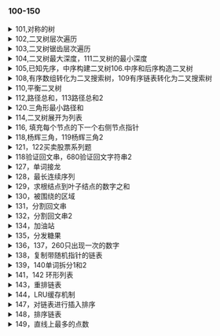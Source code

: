 ###  100-150

<details>
<summary>101,对称的树</summary>

题目：给定一个二叉树，检查它是否是镜像对称的
```python
class Solution:  # 递归
    def isSymmetric(self, root: TreeNode) -> bool:
        return not root or self.is_mirror(root.left, root.right)
    def is_mirror(self, tree1: TreeNode, tree2: TreeNode) -> bool:
        if not tree1 and not tree2:
            return True
        if not tree1 or not tree2 or tree1.val != tree2.val:
            return False
        return self.is_mirror(tree1.left, tree2.right) and self.is_mirror(tree1.right, tree2.left)
    
class Solution:  # 循环
    def isSymmetric(self, root: TreeNode) -> bool:
        if root==None:
            return True
        stack=[(root.left,root.right)]
        while stack:
            l,r=stack.pop()
            if l==None and r==None:
                continue
            if l==None or r==None:
                return False
            if l.val!=r.val:
                return False
            stack.append((l.left,r.right))
            stack.append((l.right,r.left))
        return True
    
```
</details>
<details>
<summary>102,二叉树层次遍历</summary>

题目：给你一个二叉树，请你返回其按 层序遍历 得到的节点值（即逐层地，从左到右访问所有节点）。
```python 
class Solution:  # 使用队列
    def levelOrder(self, root: TreeNode) -> List[List[int]]:
        if not root:
            return []
        queue = collections.deque([root])
        res = []
        while queue:
            level = []
            for _ in range(len(queue)):
                node = queue.popleft()
                level.append(node.val)
                if node.left:
                    queue.append(node.left)
                if node.right:
                    queue.append(node.right)
            res.append(level)
        return res   
```
</details>
<details>
<summary>103,二叉树锯齿层次遍历</summary>

题目：给定一个二叉树，返回其节点值的锯齿形层次遍历。（即先从左往右，再从右往左进行下一层遍历，以此类推，层与层之间交替进行）。
方法一，与102题一样BSF，遇到偶数层将level列表反转
方法二，DSF，为每一层建一个双端列表，奇数层使用append，偶数层头插appendleft。
```python    
class Solution:
    def zigzagLevelOrder(self, root):
        if root is None:
            return []
        results = []
        def dfs(node, level):
            if level >= len(results):
                results.append(collections.deque([node.val]))
            else:
                if level % 2 == 0:
                    results[level].append(node.val)
                else:
                    results[level].appendleft(node.val)

            for next_node in [node.left, node.right]:
                if next_node is not None:
                    dfs(next_node, level+1)

        dfs(root, 0)
        return results 
```
</details>
<details>
<summary>104,二叉树最大深度，111二叉树的最小深度</summary>

题目：给你一个二叉树，最大深度。max换成min可得最小深度
```python 
class Solution:
    def maxDepth(self, root: TreeNode) -> int:
        if root is None:
            return 0
        return 1 + max(self.maxDepth(root.left), self.maxDepth(root.right))
```
</details>
<details>
<summary>105,已知先序，中序构建二叉树106.中序和后序构造二叉树</summary>

题目：先序遍历的第一个肯定是根，后续遍历最后一个是根节点。
```python 
class Solution:
    def buildTree(self, preorder: List[int], inorder: List[int]) -> TreeNode:
        if not preorder:
            return None
        else:
            root=TreeNode(preorder[0])
            i=inorder.index(preorder[0])
            root.left=self.buildTree(preorder[1:i+1],inorder[:i])
            root.right=self.buildTree(preorder[i+1:],inorder[i+1:])
            return root           
```
```python
class Solution:
    def buildTree(self, inorder: List[int], postorder: List[int]) -> TreeNode:
        map_inorder = {}
        for i, val in enumerate(inorder): 
            map_inorder[val] = i
    def recur(low, high):
        if low > high: return None
        x = TreeNode(postorder.pop())
        mid = map_inorder[x.val]
        x.right = recur(mid+1, high)
        x.left = recur(low, mid-1)
        return x
    return recur(0, len(inorder)-1)
```
</details>
<details>
<summary>108,有序数组转化为二叉搜索树，109有序链表转化为二叉搜索树</summary>

题目：给定一个有序数组，转化为一个平衡二叉平衡树.109题也可以先链表转化成数组再按108题得解法做。
```python 
class Solution:
    def sortedArrayToBST(self, nums: List[int]) -> TreeNode:
        if not nums:
            return None
        i=len(nums)//2
        root=TreeNode(nums[i])
        root.left=self.sortedArrayToBST(nums[:i])
        root.right=self.sortedArrayToBST(nums[i+1:])
        return root  
```
```python
class Solution:    #  DFS遍历，可得中序遍历
    def sortedListToBST(self, head: ListNode) -> TreeNode:
        def getLength(head: ListNode) -> int:
            ret = 0
            while head:
                ret += 1
                head = head.next
            return ret
        def buildTree(left: int, right: int) -> TreeNode:
            if left > right:
                return None
            mid = (left + right + 1) // 2
            root = TreeNode()
            root.left = buildTree(left, mid - 1)
            nonlocal head
            root.val = head.val   # 递归过程中构建树，dsf中序遍历，第一个访问得肯定head 
            head = head.next
            root.right = buildTree(mid + 1, right)
            return root
    length = getLength(head)
    return buildTree(0, length - 1)
```
</details>
<details>
<summary>110,平衡二叉树</summary>

题目：给定一个二叉树，判断它是否是高度平衡的二叉树。
一棵高度平衡二叉树定义为：
一个二叉树每个节点 的左右两个子树的高度差的绝对值不超过 1 。
```python 
class Solution:
    def isBalanced(self, root: TreeNode) -> bool:
        if not root: return True
        self.flag = False
        self.getHeight(root)
        return not self.flag

    def getHeight(self, root):  # 递归访问，求深度，设置平衡flag
        if not root: return 0
        left = self.getHeight(root.left)
        right = self.getHeight(root.right)

        if abs(left - right) > 1 or self.flag:
            self.flag = True
        return max(left, right) + 1
```
</details>
<details>
<summary>112,路径总和，113路径总和2</summary>
题目：给定一个二叉树和一个目标和，判断该树中是否存在根节点到叶子节点的路径，这条路径上所有节点值相加等于目标和。
一个二叉树每个节点 的左右两个子树的高度差的绝对值不超过 1 。
解：112要求终点必是叶子结点，且必须由根结点出发。113给出所有满足要求的路径

```python 
class Solution(object):
    def hasPathSum(self, root, sum):
        if not root:
            return False
        if root.left==None and root.right==None and root.val==sum:return True
        else:
            return self.hasPathSum(root.left,sum-root.val) or self.hasPathSum(root.right,sum-root.val)
            
class Solution:
    def pathSum(self, root: TreeNode, sum: int) -> List[List[int]]:
        res=[]
        path=[]
        def help(pa,root,val):
            if not root:
                return
            if not root.left and not root.right and root.val==val:
                res.append(pa+[val])
                return 
            help(pa+[root.val],root.left,val-root.val)
            help(pa+[root.val],root.right,val-root.val)
        
        help(path,root,sum)
        return res                
```
</details>
<details>
<summary>120.三角形最小路径和</summary>

题目：给定一个三角形，找出自顶向下的最小路径和。每一步只能移动到下一行中相邻的结点上。
一个二叉树每个节点 的左右两个子树的高度差的绝对值不超过 1 。

解：跟112类似。使用动态规划，自上而下，dp【i】= triangle [ i ][ j ]+ min（ dp【i】，dp【i-1】）,特殊处理i=0时的状态转移。空间复杂度On。因为是数组存储，如果可以改变原数组可以节省空间，自下而上原地操作。
```python 
class Solution:
    def minimumTotal(self, triangle: List[List[int]]) -> int:
        n=len(triangle)-1
        for i in range(n-1,-1,-1):
            for j in range(1+i):
                triangle[i][j]+=min(triangle[i+1][j],triangle[i+1][j+1])
        
        return triangle[0][0]        
```
</details>

<details>
<summary>114,二叉树展开为列表</summary>

题目：给定一个二叉树，原地展开为单链表。
思路：存在分叉时，找到当前结点在中序遍历中的前一个结点pre，将当前结点左子树转为右子树，原右子树接到pre后。
```python 
class Solution:
    def flatten(self, root: TreeNode) -> None:
        curr = root
        while curr:
            if curr.left:  # 存在左结点则说明有分支
                predecessor = nxt = curr.left
                while predecessor.right:
                    predecessor = predecessor.right
                predecessor.right = curr.right
                curr.left = None
                curr.right = nxt
            curr = curr.right
class Solution:  # 方法二，递归后续遍历
    tail=None
    def flatten(self, root: TreeNode) -> None:
        if not root:
            return
        self.flatten(root.right)
        self.flatten(root.left)
        root.left=None
        root.right=self.tail
        self.tail=root
```
</details>
<details>
<summary>116, 填充每个节点的下一个右侧节点指针</summary>

题目：116，给定一个完美二叉树，其所有叶子节点都在同一层，每个父节点都有两个子节点。填充它的每个 next 指针，让这个指针指向其下一个右侧节点。如果找不到下一个右侧节点，则将 next 指针设置为 NULL。
117，不再是满二叉树。
```python 
class Solution:  #116循环方法
    def connect(self, root: 'Node') -> 'Node':
        if not root:
            return root
        leftmost = root
        while leftmost.left:  # 每层最左侧的结点开始
            head = leftmost
            while head:
                head.left.next = head.right
                if head.next:
                    head.right.next = head.next.left
                head = head.next
            leftmost = leftmost.left
        return root
class Solution:  # 116递归方法，每次链接左到到右，和右到next的左
    def connect(self, root: 'Node') -> 'Node':
        if root and root.left:
            root.left.next = root.right
            if root.next:
                root.right.next = root.next.left
            self.connect(root.left)
            self.connect(root.right)
        return root
        
```


```javascript
//117题可以采用层次遍历，然后将一层的结点连起来，空间复杂度是On。采用已建立的next遍历可省去队列，
let last = null, nextStart = null;//全局遍量
const handle = (p) => {
    if (last !== null) {
        last.next = p;//链接
    } 
    if (nextStart === null) {
        nextStart = p;//设置下一层的起始位置
    }
    last = p;
}
var connect = function(root) {
    if (root === null) {
        return null;
    }
    let start = root;
    while (start != null) {
        last = null;
        nextStart = null;//每层遍历前置空
        for (let p = start; p !== null; p = p.next) {//当前层遍历
            if (p.left !== null) {
                handle(p.left);
            }
            if (p.right !== null) {
                handle(p.right);
            }
        }
        start = nextStart;
    }
    return root;
};
```
</details>
<details>
<summary>118,杨辉三角，119杨辉三角2</summary>

题目：给定一个非负整数 numRows，生成杨辉三角的前 numRows 行。
```python 
class Solution(object):
    def generate(self, numRows):
        res = []
        for i in range(0, numRows):
            res.append([1]*(i+1))
            for j in range(1, i):
                res[i][j] = res[i-1][j-1] + res[i-1][j]
        return res
class Solution(object):  # 117题数学方法
    def getRow(self, rowIndex):
        
        from math import factorial as f
        return [f(rowIndex) // (f(i) * f(rowIndex-i)) for i in range(rowIndex + 1)]
```

```javascript
var getRow = function(rowIndex) { //117题正经方法
    var res = [1];
    for(let i=1;i<rowIndex+1;i++){
        res.unshift(0);
        for(let j=0;j<i;j++){
            res[j]=res[j]+res[j+1];
        }
    }
    return res
};
```
</details>

<details>
<summary>121，122买卖股票系列题</summary>

题目：给定一个数组，它的第 i 个元素是一支给定股票第 i 天的价格。
如果你最多只允许完成一笔交易（即买入和卖出一支股票一次），设计一个算法来计算你所能获取的最大利润。
121只能完成一次交易，k=1，求最大收益。

```python 
class Solution:  # 121方法一找买入点
    def maxProfit(self, prices: List[int]) -> int:
        if not prices:
            return 0
        min=prices[0]
        profit=0
        for i in prices:
            if i<min:
                min=i
            else:
                profit=max(i-min,profit)
        return profit
```
```javascript
var maxProfit = function(prices) { // 121方法二，转化为每天的利润，求最大
    let res =0;
    let pre = 0; // pre表示如果前一天卖出的最大利润
    for(let i = 1;i<prices.length;i++){
        if (prices[i]>prices[i-1]){
            res=Math.max(res,pre+prices[i]-prices[i-1]);   
        }
        pre += prices[i]-prices[i-1];
        pre=Math.max(0,pre);   
    }
    return res;
};
```
122题可以多次交易，k=任意，高抛低吸。理论上讲每次涨都能吃到，每次跌都能避开，就能实现最大收益。

```python
class Solution:
    def maxProfit(self, prices: List[int]) -> int:
        n=len(prices)
        for i in range(n-1):
            if prices[i]<prices[i+1]:
                prices[i]=prices[i+1]-prices[i]
            else:
                prices[i]=0
        return sum(prices[:n-1])
```

123题，最多2次交易。即k=2.

188题，交易次数给定。k=k。

```python
class Solution:
    def maxProfit(self, k: int, prices: List[int]) -> int:
        if not prices: return 0
        n = len(prices)
        if k >= n//2: # k大于一半长度了，相当于可以无限次交易了，退化为第122题
            res = 0
            for i in range(1,n):
                if prices[i] > prices[i-1]:
                    res += prices[i] - prices[i-1]
            return res
        else:
            dp = [[[0 for i in range(2)]  for _ in range(k+1)] for _ in range(n)]
            for t in range(k+1):
                dp[-1][t][1] = -float('inf')
                dp[0][t][1] = -float('inf')
            for i in range(n):
                for j in range(1,k+1):  # k=2时退化为123题
                    dp[i][j][1] = max(dp[i-1][j][1],dp[i-1][j-1][0] - prices[i])#买算1次
                    dp[i][j][0] = max(dp[i-1][j][0],dp[i-1][j][1] + prices[i])
            return dp[-1][-1][0]

```

309题，有冷却期。卖出后经过x天后才能买，此题中x=1.

```python
class Solution:
    def maxProfit(self, prices: List[int]) -> int:
        if not prices:
            return 0 
        n=len(prices)
        benifit=[0]*n  # 代表第i天卖出，或者不交易盈利
        cost=[0]*n  # 代表第i天买入或者不交易的盈利，负值代表成本
        cost[0]=-prices[0]
        for i in range(1,n):
            benifit[i]=max(benifit[i-1],prices[i]+cost[i-1])
            cost[i]= max(cost[i-1],benifit[i-2]-prices[i])  # i-2表示前天卖出，今天买入
        return benifit[-1]

```

714 含手续费 在309题的基础上-fee就可

```python
class Solution:
    def maxProfit(self, prices: List[int], fee: int) -> int:
        if not prices: return 0
        n = len(prices)
        dp =[ [0,0] for _ in range(n)]
        dp[-1][1] = -float('inf')
        dp[0][1] = -float('inf')
        for i in range(n):
            dp[i][0] = max(dp[i-1][0],dp[i-1][1] + prices[i] -fee)
            dp[i][1] = max(dp[i-1][1],dp[i-1][0] - prices[i])
        return dp[-1][0]
```
</details>
<details>
<summary>118验证回文串，680验证回文字符串2</summary>

题目：只判断数字和字母。680要求最多删除一个字母后保证回文
```python 
class Solution:
    def isPalindrome(self, s: str) -> bool:
        s = ''.join(filter(str.isalnum, s)).lower()
        return s == s[::-1]
        
class Solution:  # 680题，先找到不同的位置
    def validPalindrome(self, s: str) -> bool:
        i=0
        j=len(s)-1
        while i<j:
            if s[i]==s[j]:
                i+=1
                j-=1
            else:
                return s[i:j]==s[i:j][::-1] or s[i+1:j+1]==s[i+1:j+1][::-1]
        return True
```
</details>
<details>
<summary>127，单词接龙</summary>

题目：bsf。
```python 
class Solution:
    def ladderLength(self, beginWord: str, endWord: str, wordList: List[str]) -> int:
        
        wordList = set(wordList)
        queue = collections.deque([[beginWord, 1]])
        while queue:
            word, length = queue.popleft()
            if word == endWord:
                return length
            for i in range(len(word)):
                for c in 'abcdefghijklmnopqrstuvwxyz':
                    next_word = word[:i] + c + word[i+1:]
                    if next_word in wordList:
                        wordList.remove(next_word)
                        queue.append([next_word, length + 1])
        return 0
```
</details>

<details>
<summary>128，最长连续序列</summary>

题目：给定一个未排序的整数数组 nums ，找出数字连续的最长序列（不要求序列元素在原数组中连续）的长度。你可以设计并实现时间复杂度为 O(n) 的解决方案吗？
题目要求复杂度n，答案是哈希表。关键在于num-1如果在表中，则跳过对num的搜索。避免 了重复搜素。减小复杂度到n
```python 
class Solution:
    def longestConsecutive(self, nums):
        longest_streak = 0
        num_set = set(nums)

        for num in num_set:
            if num - 1 not in num_set:
                current_num = num
                current_streak = 1

                while current_num + 1 in num_set:
                    current_num += 1
                    current_streak += 1

                longest_streak = max(longest_streak, current_streak)

        return longest_streak
```
</details>

<details>
<summary>129，求根结点到叶子结点的数字之和</summary>

题目：给定一个二叉树，它的每个结点都存放一个 0-9 的数字，每条从根到叶子节点的路径都代表一个数字。
```python 
class Solution:
    def sumNumbers(self, root: TreeNode) -> int:
        nums=[0]
        def help(root,total=0):
            total=10*total+root.val
            if not root.left and not root.right:
                nums.append(total)
                return
            if root.left:
                help(root.left,total)
            if root.right:
                help(root.right,total)
        if root:
            help(root)
        return sum(nums)
```
</details>

<details>
<summary>130，被围绕的区域</summary>

题目：给定一个二维的矩阵，包含 'X' 和 'O'（字母 O）。
找到所有被 'X' 围绕的区域，并将这些区域里所有的 'O' 用 'X' 填充。
```python 
class Solution:
    def solve(self, board: List[List[str]]) -> None:
        if not any(board): return
        m, n = len(board), len(board[0])
        save = [ij for k in range(max(m,n)) for ij in ((0, k), (m-1, k), (k, 0), (k, n-1))]
        while save:
            i, j = save.pop()
            if 0 <= i < m and 0 <= j < n and board[i][j] == 'O':
                board[i][j] = 'S'
                save += (i, j-1), (i, j+1), (i-1, j), (i+1, j)

        board[:] = [['XO'[c == 'S'] for c in row] for row in board]
```
</details>

<details>
<summary>131，分割回文串</summary>

题目：给定一个字符串 s，将 s 分割成一些子串，使每个子串都是回文串。
返回 s 所有可能的分割方案。
法一递归分解，速度慢。法二，动态规划。快点，对于长度i的串，dp【i】代表已分割的所有方法
对于字符s【i】的加入，新的状态有3种，1是作为单个字符，直接加入末尾，2是前一个也是单个字符，可以合并。3是与倒数第2个相同，可以合并。
```python 
class Solution:
    def partition(self, s: str) -> List[List[str]]:
        res=[]
        def help(lf,part=[]):
            if not lf:
                if part:
                    res.append(part)
                return
            for i in range(len(lf)):
                if lf[:i+1]==lf[:i+1][::-1]:
                    help(lf[i+1:],part+[lf[:i+1]])
        help(s)
        return res
        
class Solution:
    def partition(self, s: str) -> List[List[str]]:
        if s == "":
            return []
        ans = [[s[0]] ]
        for i in range(1, len(s)):
            curr = s[i]
            newAns = []
            for item in ans:
                newAns.append(item + [curr])
                if item[-1] == curr:
                    newAns.append(item[0:-1] + [item[-1] + curr])
                if len(item) >= 2 and item[-2] == curr:
                    newAns.append(item[0:-2] + [item[-2] + item[-1] + curr])
            ans = newAns 
        return ans     
```
</details>
<details>
<summary>132，分割回文串2</summary>

题目：给定一个字符串 s，将 s 分割成一些子串，使每个子串都是回文串。
返回 分割次数最少方案的次数。
本题求次数，用131中的方法求所有分割方案再求最少的次数不再满足时间要求。
```python 
import functools
class Solution:
    @functools.lru_cache(None)
    def minCut(self, s: str) -> int:
        if s == s[::-1]:  # 剩余的本身是回文，不再分割
            return 0
        ans = float("inf")
        for i in range(1, len(s) + 1):
            if s[:i] == s[:i][::-1]:
                ans = min(self.minCut(s[i:]) + 1, ans)
        return ans
        
class Solution:   # 动态规划，与求最长回文串类似，min_s[i]代表长度为i的串的最短分割次数
    def minCut(self, s: str) -> int:
        min_s = list(range(len(s)))  
        n = len(s)
        dp = [[False] * n for _ in range(n)]
        for i in range(n):
            for j in range(i+1):
                if s[i] == s[j] and (i - j < 2 or dp[j + 1][i - 1]):
                    dp[j][i] = True
                    # 说明不用分割
                    if j == 0:
                        min_s[i] = 0
                    else:
                        min_s[i] = min(min_s[i], min_s[j - 1] + 1)
        return min_s[-1]
```
</details>
<details>
<summary>134，加油站</summary>

题目：在一条环路上有 N 个加油站，其中第 i 个加油站有汽油 gas[i] 升。
你有一辆油箱容量无限的的汽车，从第 i 个加油站开往第 i+1 个加油站需要消耗汽油 cost[i] 升。你从其中的一个加油站出发，开始时油箱为空。
如果你可以绕环路行驶一周，则返回出发时加油站的编号，否则返回 -1。

因为是环路，要所有油大于所有路程才会成功。
```python 
class Solution:
    def canCompleteCircuit(self, gas, cost):
        n = len(gas)
        total_tank, curr_tank = 0, 0
        starting_station = 0
        for i in range(n):
            total_tank += gas[i] - cost[i]
            curr_tank += gas[i] - cost[i]
            
            if curr_tank < 0:
                starting_station = i + 1
                curr_tank = 0
        return starting_station if total_tank >= 0 else -1
```
</details>
<details>
<summary>135，分发糖果</summary>

题目：老师想给孩子们分发糖果，有 N 个孩子站成了一条直线，老师会根据每个孩子的表现，预先给他们评分。
你需要按照以下要求，帮助老师给这些孩子分发糖果：
每个孩子至少分配到 1 个糖果。
相邻的孩子中，评分高的孩子必须获得更多的糖果。
那么这样下来，老师至少需要准备多少颗糖果呢？

```JavaScript
var candy = function(ratings) {
    let dp = new Array(ratings.length).fill(1);
    for(let i=1;i<ratings.length;i++){
        if(ratings[i]>ratings[i-1]){
            dp[i]=dp[i-1]+1;
        }
    }
    for(let i=ratings.length-1;i>=0;i--){
        if(ratings[i]>ratings[i+1]){
            dp[i]=Math.max(dp[i],dp[i+1]+1);
        }
    }
    let sum=0;
    for(let k of dp.values()){
        sum+=k;
    }
    return sum;
};
```
</details>
<details>
<summary>136，137，260只出现一次的数字</summary>

题目：给定一个非空整数数组，除了某个元素只出现一次以外，其余每个元素均出现两次。找出那个只出现了一次的元素。

```python
class Solution:
    def singleNumber(self, nums: List[int]) -> int:
        res = 0
        for i in nums:
            res ^= i
        return res
class Solution:  # 137 其他数字出现3次
    def singleNumber(self, nums: List[int]) -> int:
        ones = twos = 0;  # ones数字的每一位为1代表该位上出现1次，twos代表2次，
        for i in nums:  # 每一个位不可同在ones和twos中为1，要么出现1次要么2次
            ones = (ones ^ i) & ~twos;    
            twos = (twos ^ i) & ~ones; 
        return ones      
public int singleNumber(int[] nums) {  # 137
        int one = 0, two = 0, three;
        for (int num : nums) {
            // two的相应的位等于1，表示该位出现2次
            two |= (one & num);
            // one的相应的位等于1，表示该位出现1次
            one ^= num;
            // three的相应的位等于1，表示该位出现3次
            three = (one & two);
            // 如果相应的位出现3次，则该位重置为0
            two &= ~three;
            one &= ~three;
        }
        return one;
    }
```
```python
class Solution:  # 260，有2个数出现一次
    def singleNumber(self, nums: List[int]) -> List[int]:
        num=0
        for x in nums:
            num^=x
        dif = num&(-num)
        res=0
        for y in nums:
            if dif&y:
                res^=y
        return [res,num^res]
```
</details>
<details>
<summary>138，复制带随机指针的链表</summary>

题目：给定一个链表，每个节点包含一个额外增加的随机指针，该指针可以指向链表中的任何节点或空节点。

```JavaScript
var copyRandomList = function(head) {
    if (head==null)return head;  
    var ptr = head;
    while (ptr!==null){//chuanjian 新的结点连在后面
        let new_node = new Node(ptr.val, null, null);
        new_node.next = ptr.next;
        ptr.next = new_node;
        ptr = new_node.next;
    }
    ptr = head;
    while (ptr!==null){//链接rondom结点
        ptr.next.random = (ptr.random!==null)?ptr.random.next:null;
        ptr = ptr.next.next;
    }
    //断开多余的链接
    let ptr_old = head; 
    let ptr_new = head.next; 
    let res = head.next;
    while (ptr_old!==null){
        ptr_old.next = ptr_old.next.next;
        ptr_new.next = (ptr_new.next!==null)?ptr_new.next.next:null;
        ptr_old = ptr_old.next;
        ptr_new = ptr_new.next;
    }      
    return res
};
```
</details>
<details>
<summary>139，140单词拆分1和2</summary>

题目：给定一个非空字符串 s 和一个包含非空单词的列表 wordDict，判定 s 是否可以被空格拆分为一个或多个在字典中出现的单词。拆分时可以重复使用字典中的单词。你可以假设字典中没有重复的单词。

```python
class Solution:  # 宽度优先搜索
    def wordBreak(self, s: str, wordDict: List[str]) -> bool:
        if not s:
            return False
        found = [0]
        while (found):
            temp = found.pop(0)
            if temp == len(s):
                return True
            for word in wordDict:
                if s[temp:].startswith(word):
                    end = temp+len(word)
                    if end not in found:
                        found.append(end)
        return False
class Solution:  # 动态规划，ok[i]表示当前0到i的字符串满足要求
    def wordBreak(self, s: str, wordDict: List[str]) -> bool:
        ok = [True]
        for i in range(1, len(s)+1):
            ok += any(ok[j] and s[j:i] in wordDict for j in range(i)),
        return ok[-1]
```
```JavaScript
//记忆化搜索，把之前算过的存在map里，map[i]储存i到末尾的字符串可分解的所有结果
var wordBreak = function (s, wordDict) {
    const dict = new Set(wordDict);
    const map = {};
    const backTrack = function (start) {
        if (map[start]) return map[start];
        let res = [];
        if (start === s.length) {
            res.push([]);
        }
        for (let i = start; i < s.length; i++) {
            let word = s.substring(start, i + 1);
            if (dict.has(word)) {
                let nextRes = backTrack(i + 1);
                for (let j = 0; j < nextRes.length; j++) {
                    res.push([word, ...nextRes[j]]);
                }
            }
        }
        map[start] = res;
        return res;
    };
    backTrack(0);
    return map[0].map((item) => item.join(" "));
};
```
</details>
<details>
<summary>141，142 环形列表</summary>

题目：141给定一个链表，判断链表中是否有环。142找到环的入口

142题，先用141中快慢指针找到相遇的结点x。再用2个同速指针，一个以头结点出发，一个以相遇点出发，再次相遇点即为环的入口y。解释：假设头节点到入口y的距离为A，入口y到相遇点x的距离为B，环的长度为C，第一次相遇时，slow指针走过的距离为A+B，fast指针走过的距离为A+B+kC，k为0或任意正数。slow的路程是fast的二分之一，因此有A+B = kC。因此让一个人在离头结点距离为A+B处既第一次相遇的点x处，与在头结点的人以相同速度出发，当头结点的人走到入口时，走过的距离为A,此时另一个人走了kC-B的路程，差B的长度回到出发点，正好也是入口，所以当2者相遇即为入口。

```JavaScript
var hasCycle = function(head) { //141 快慢指针
    try{
        let slow = head;
        let fast = head.next;
        while (slow!==fast){
            slow = slow.next;
            fast = fast.next.next;
        }
        return true
    }        
    catch{
        return false
    }  
};
```
```javascript
var detectCycle = function(head) {
    try{
        let slow=head.next;
        let fast = head.next.next;
        while (slow!==fast){
            slow=slow.next;
            fast=fast.next.next;
        }
        while (head!==slow){
            head=head.next;
            slow=slow.next;
        }
        return head;
    }
    catch{
        return null;
    }
};
```
</details>
<details>
<summary>143，重排链表</summary>

题目：给定一个单链表 L：L0→L1→…→Ln-1→Ln ，
将其重新排列后变为： L0→Ln→L1→Ln-1→L2→Ln-2→…。

```python
class Solution:
    def reorderList(self, head: ListNode) -> None:
        """
        Do not return anything, modify head in-place instead.
        """
        if not head or not head.next:
            return
        slow, fast = head, head  # 找到中间点
        while fast and fast.next:
            slow = slow.next
            fast = fast.next.next
        #反转中间点到末尾的结点
        prev, slow.next, slow = None, None, slow.next
        while slow:
            prev, prev.next, slow = slow, prev, slow.next
		# 将末尾结点插入前面
        slow = head
        while prev:
            slow.next, slow = prev, slow.next
            prev.next, prev = slow, prev.next
```
</details>
<details>
<summary>144，LRU缓存机制</summary>

题目：运用你所掌握的数据结构，设计和实现一个  LRU (最近使用) 缓存机制 。
解答：此题为经典常考题目。容量限定缓存机制，可想到双端队列deque。get操作需要查找元素是否在缓存中，如果在则需要移动位置，此时数组和队列，均无法在O1的时间完成。hash表无序，单链表找前驱结点需on时间。因此，标准做法是hash表存贮缓存的结点，双向链表来排序。双端队列也可，但是复杂度更高。
orderdict与js中的map类似，都有着有序字典的功能。可以代替双向链表
```JavaScript
var LRUCache = class {
    constructor(capacity) {
        this.cache = new Map();
        this.capacity = capacity;
    }

    get(key) {
        let cache = this.cache;
        if (cache.has(key)) {
            let temp = cache.get(key)
            cache.delete(key);
            cache.set(key, temp);
            return temp;
        } else {
            return -1;
        }
    };

    put(key, value) {
        let cache = this.cache;
        if (cache.has(key)) {
            cache.delete(key);
        } else if (cache.size >= this.capacity) {
            cache.delete(cache.keys().next().value);//迭代器接口
        }
        cache.set(key, value);
    };
};
```
</details>
<details>
<summary>147，对链表进行插入排序</summary>

题目：每次迭代时，从输入数据中移除一个元素，并原地将其插入到已排好序的链表中。。
解答：关键是找到插入的地方，减少多余操作
```Python
class Solution:  # 2个if剪枝，很巧妙，避免每次都从头开始找插入位置。
    def insertionSortList(self, head: ListNode) -> ListNode:
        p = dummy = ListNode(0)
        cur = dummy.next = head
        while cur and cur.next:
            val = cur.next.val
            if cur.val < val:
                cur = cur.next
                continue  # 减少多余操作
            if p.next.val > val:
                p = dummy  # 是否从头的位置查找，又可以减少一部分操作
            while p.next.val < val:
                p = p.next  # 找到插入位置的
            new = cur.next  # 将cur的nex取出来，插入前面p后面，p位置不变，等待下一个
            cur.next = new.next
            new.next = p.next
            p.next = new
        return dummy.next
```
</details>
<details>
<summary>148，排序链表</summary>

题目：给你链表的头结点 head ，请将其按 升序 排列并返回 排序后的链表 。
你可以在 O(n log n) 时间复杂度和常数级空间复杂度下，对链表进行排序吗？
解：链表排序稍显麻烦，如果使用插入排序和冒泡排序，复杂度是n2.另要求常数级空间，所以用归并排序比较合适且方便。
```Python
class Solution:
    def sortList(self, head: ListNode) -> ListNode:
        # 递归拆开2半
        if head is None or head.next is None:
            return head
        slow, fast = head, head.next
        while fast and fast.next:
            fast = fast.next.next
            slow = slow.next
        
        right_head = slow.next
        slow.next = None
        return self.merge(self.sortList(head), self.sortList(right_head))
      # 排序合并  
    def merge(self, head1, head2):
        dummy = ListNode(None)
        node = dummy
        while head1 and head2:
            if head1.val < head2.val:
                node.next = head1
                head1 = head1.next
            else:
                node.next = head2
                head2 = head2.next
            node = node.next
            
        node.next = head1 or head2
        return dummy.next
```
</details>
<details>
<summary>149，直线上最多的点数</summary>

题目：给定一个二维平面，平面上有 n 个点，求最多有多少个点在同一条直线上。。
解答：使用点斜式计算斜率，迭代固定一个点，计算其他点与之构成直线的斜率，相同斜率说明与固定点 在同一直线上。注意斜率是浮点数，会出现精度问题。所以求最大公约数化简斜率分数形式。以斜率的字符串表示当成键。
```javascript
var maxPoints = function(points) {
var gcd = function(a,b){//找到最大公约数
    while(b){
        t=a%b;
        a=b;
        b=t;
    }
    return a;
}
  if (points.length <= 2) return points.length
  let result = 2, n = points.length
  for (let i = 0; i < n-1; i++) {
    let hash = {_: 0}, dup = 1
    for (let j = i+1; j < n; j++) {
      let [[x1, y1], [x2, y2]] = [points[i], points[j]]
      if (x1 === x2 && y1 === y2) { dup++; continue }
      let k = gcd((x1-x2) , (y1-y2));
        //化简斜率，作为键值
    let key=((x1-x2)/k).toString() + '/'+((y1-y2)/k).toString();
      hash[key] = hash[key] ? hash[key] + 1 : 1
    }
    result = Math.max(result, Math.max(...Object.values(hash))+dup)
  }
  return result
};
```
</details>
